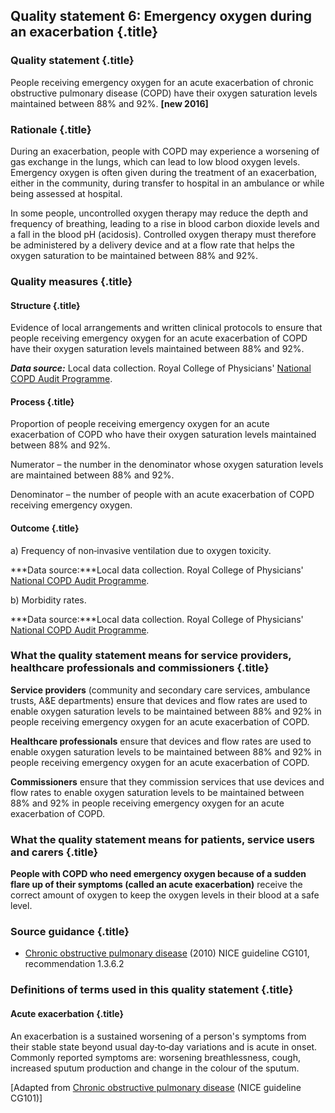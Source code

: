 Quality statement 6: Emergency oxygen during an exacerbation {.title}
------------------------------------------------------------

### Quality statement {.title}

People receiving emergency oxygen for an acute exacerbation of chronic
obstructive pulmonary disease (COPD) have their oxygen saturation levels
maintained between 88% and 92%. **[new 2016]**

### Rationale {.title}

During an exacerbation, people with COPD may experience a worsening of
gas exchange in the lungs, which can lead to low blood oxygen levels.
Emergency oxygen is often given during the treatment of an exacerbation,
either in the community, during transfer to hospital in an ambulance or
while being assessed at hospital.

In some people, uncontrolled oxygen therapy may reduce the depth and
frequency of breathing, leading to a rise in blood carbon dioxide levels
and a fall in the blood pH (acidosis). Controlled oxygen therapy must
therefore be administered by a delivery device and at a flow rate that
helps the oxygen saturation to be maintained between 88% and 92%.

### Quality measures {.title}

#### Structure {.title}

Evidence of local arrangements and written clinical protocols to ensure
that people receiving emergency oxygen for an acute exacerbation of COPD
have their oxygen saturation levels maintained between 88% and 92%.

***Data source:*** Local data collection. Royal College of Physicians'
[National COPD Audit
Programme](https://www.rcplondon.ac.uk/projects/national-copd-audit-programme-starting-2013).

#### Process {.title}

Proportion of people receiving emergency oxygen for an acute
exacerbation of COPD who have their oxygen saturation levels maintained
between 88% and 92%.

Numerator – the number in the denominator whose oxygen saturation levels
are maintained between 88% and 92%.

Denominator – the number of people with an acute exacerbation of COPD
receiving emergency oxygen.

#### Outcome {.title}

​a) Frequency of non‑invasive ventilation due to oxygen toxicity.

***Data source:***Local data collection. Royal College of Physicians'
[National COPD Audit
Programme](https://www.rcplondon.ac.uk/projects/national-copd-audit-programme-starting-2013).

​b) Morbidity rates.

***Data source:***Local data collection. Royal College of Physicians'
[National COPD Audit
Programme](https://www.rcplondon.ac.uk/projects/national-copd-audit-programme-starting-2013).

### What the quality statement means for service providers, healthcare professionals and commissioners {.title}

**Service providers** (community and secondary care services, ambulance
trusts, A&E departments) ensure that devices and flow rates are used to
enable oxygen saturation levels to be maintained between 88% and 92% in
people receiving emergency oxygen for an acute exacerbation of COPD.

**Healthcare professionals** ensure that devices and flow rates are used
to enable oxygen saturation levels to be maintained between 88% and 92%
in people receiving emergency oxygen for an acute exacerbation of COPD.

**Commissioners** ensure that they commission services that use devices
and flow rates to enable oxygen saturation levels to be maintained
between 88% and 92% in people receiving emergency oxygen for an acute
exacerbation of COPD.

### What the quality statement means for patients, service users and carers {.title}

**People with COPD who need emergency oxygen because of a sudden flare
up of their symptoms (called an acute exacerbation)** receive the
correct amount of oxygen to keep the oxygen levels in their blood at a
safe level.

### Source guidance {.title}

-   [Chronic obstructive pulmonary
    disease](http://www.nice.org.uk/guidance/cg101) (2010) NICE
    guideline CG101, recommendation 1.3.6.2

### Definitions of terms used in this quality statement {.title}

#### Acute exacerbation {.title}

An exacerbation is a sustained worsening of a person's symptoms from
their stable state beyond usual day‑to‑day variations and is acute in
onset. Commonly reported symptoms are: worsening breathlessness, cough,
increased sputum production and change in the colour of the sputum.

[Adapted from [Chronic obstructive pulmonary
disease](http://www.nice.org.uk/guidance/cg101) (NICE guideline CG101)]


